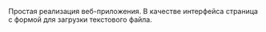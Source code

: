Простая реализация веб-приложения. В качестве интерфейса страница с формой для загрузки текстового файла.
